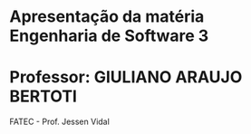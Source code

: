 # Apresentação da matéria Engenharia de Software 3
# Professor: GIULIANO ARAUJO BERTOTI
FATEC - Prof. Jessen Vidal
